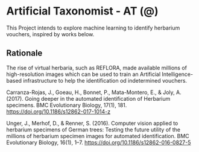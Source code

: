 # Artificial Taxonomist - AT (@)
This Project intends to explore machine learning to identify herbarium vouchers, inspired by works below.

## Rationale

The rise of virtual herbaria, such as REFLORA, made available millions of high-resolution images which can be used to train an Artificial Intelligence-based infrastructure to help the identification od indetermined vouchers.


Carranza-Rojas, J., Goeau, H., Bonnet, P., Mata-Montero, E., & Joly, A. (2017). Going deeper in the automated identification of Herbarium specimens. BMC Evolutionary Biology, 17(1), 181. https://doi.org/10.1186/s12862-017-1014-z

Unger, J., Merhof, D., & Renner, S. (2016). Computer vision applied to herbarium specimens of German trees: Testing the future utility of the millions of herbarium specimen images for automated identification. BMC Evolutionary Biology, 16(1), 1–7. https://doi.org/10.1186/s12862-016-0827-5

